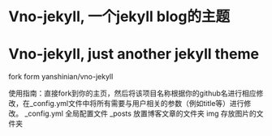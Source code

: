 # Vno-jekyll, 一个jekyll blog的主题
# Vno-jekyll, just another jekyll theme


fork form yanshinian/vno-jekyll

使用指南：直接fork到你的主页，然后将该项目名称根据你的github名进行相应修改，在_config.yml文件中将所有需要与用户相关的参数（例如title等）进行修改。
_config.yml 全局配置文件
_posts 放置博客文章的文件夹
img 存放图片的文件夹
